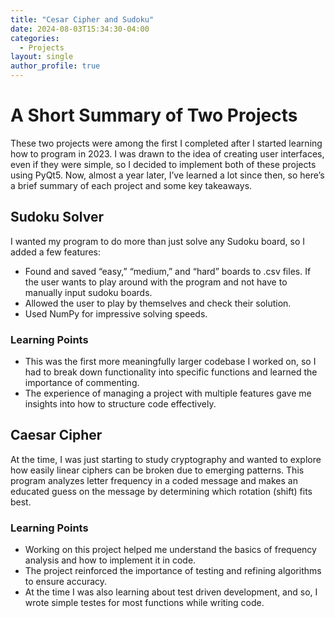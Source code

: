 ```yaml
---
title: "Cesar Cipher and Sudoku"
date: 2024-08-03T15:34:30-04:00
categories:
  - Projects
layout: single
author_profile: true
---
```


# A Short Summary of Two Projects

These two projects were among the first I completed after I started learning how to program in 2023. I was drawn to the idea of creating user interfaces, even if they were simple, so I decided to implement both of these projects using PyQt5. Now, almost a year later, I’ve learned a lot since then, so here’s a brief summary of each project and some key takeaways.

## Sudoku Solver

I wanted my program to do more than just solve any Sudoku board, so I added a few features:

- Found and saved “easy,” “medium,” and “hard” boards to .csv files. If the user wants to play around with the program and not have to manually input sudoku boards.
- Allowed the user to play by themselves and check their solution.
- Used NumPy for impressive solving speeds.

### Learning Points

- This was the first more meaningfully larger codebase I worked on, so I had to break down functionality into specific functions and learned the importance of commenting.
- The experience of managing a project with multiple features gave me insights into how to structure code effectively.

## Caesar Cipher

At the time, I was just starting to study cryptography and wanted to explore how easily linear ciphers can be broken due to emerging patterns. This program analyzes letter frequency in a coded message and makes an educated guess on the message by determining which rotation (shift) fits best.

### Learning Points

- Working on this project helped me understand the basics of frequency analysis and how to implement it in code.
- The project reinforced the importance of testing and refining algorithms to ensure accuracy.
- At the time I was also learning about test driven development, and so, I wrote simple testes for most functions while writing code.
